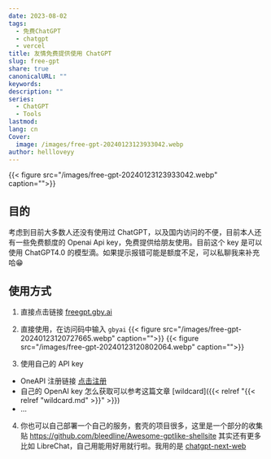 ```yaml
---
date: 2023-08-02
tags:
  - 免费ChatGPT
  - chatgpt
  - vercel
title: 友情免费提供使用 ChatGPT
slug: free-gpt
share: true
canonicalURL: ""
keywords: 
description: ""
series:
  - ChatGPT
  - Tools
lastmod: 
lang: cn
Cover:
  image: /images/free-gpt-20240123123933042.webp
author: hellloveyy
---
```



{{< figure src="/images/free-gpt-20240123123933042.webp" caption="">}}
## 目的
考虑到目前大多数人还没有使用过 ChatGPT，以及国内访问的不便，目前本人还有一些免费额度的 Openai Api key，免费提供给朋友使用。目前这个 key 是可以使用 ChatGPT4.0 的模型滴。如果提示报错可能是额度不足，可以私聊我来补充哈😁

## 使用方式

1. 直接点击链接  [freegpt.gby.ai](https://freegpt.gby.ai)
2. 直接使用，在访问码中输入  `gbyai`
{{< figure src="/images/free-gpt-20240123120727665.webp" caption="">}}
{{< figure src="/images/free-gpt-20240123120802064.webp" caption="">}}


3. 使用自己的 API key 
- OneAPI 注册链接 [点击注册](https://oneapi.moththe.com/register?aff=uhvH) 
- 自己的 OpenAI key 怎么获取可以参考这篇文章 [wildcard]({{< relref "{{< relref "wildcard.md" >}}" >}})
- ...

4. 你也可以自己部署一个自己的服务，套壳的项目很多，这里是一个部分的收集贴 https://github.com/bleedline/Awesome-gptlike-shellsite 其实还有更多比如 LibreChat，自己用能用好用就行啦。我用的是 [chatgpt-next-web](https://github.com/ChatGPTNextWeb/ChatGPT-Next-Web)